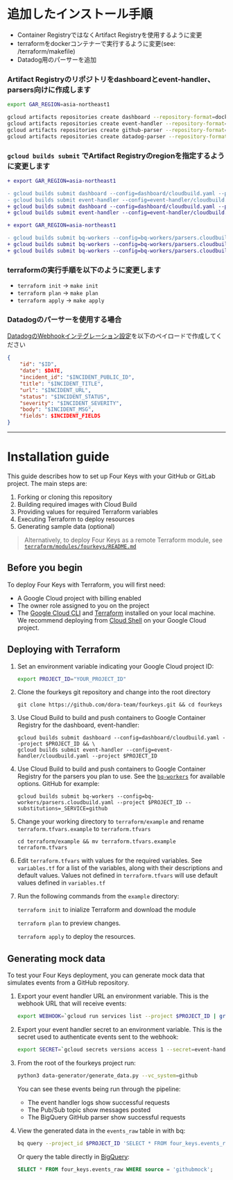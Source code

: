 # 追加したインストール手順

* Container RegistryではなくArtifact Registryを使用するように変更
* terraformをdockerコンテナーで実行するように変更(see: /terraform/makefile)
* Datadog用のパーサーを追加

### Artifact Registryのリポジトリをdashboardとevent-handler、parsers向けに作成します

```sh
export GAR_REGION=asia-northeast1

gcloud artifacts repositories create dashboard --repository-format=docker --location=$GAR_REGION --project $PROJECT_ID && \
gcloud artifacts repositories create event-handler --repository-format=docker --location=$GAR_REGION --project $PROJECT_ID && \
gcloud artifacts repositories create github-parser --repository-format=docker --location=$GAR_REGION --project $PROJECT_ID && \
gcloud artifacts repositories create datadog-parser --repository-format=docker --location=$GAR_REGION --project $PROJECT_ID
```

### `gcloud builds submit` でArtifact Registryのregionを指定するように変更します

```diff
+ export GAR_REGION=asia-northeast1

- gcloud builds submit dashboard --config=dashboard/cloudbuild.yaml --project $PROJECT_ID && \
- gcloud builds submit event-handler --config=event-handler/cloudbuild.yaml --project $PROJECT_ID
+ gcloud builds submit dashboard --config=dashboard/cloudbuild.yaml --project $PROJECT_ID --substitutions=_REGION=$GAR_REGION && \
+ gcloud builds submit event-handler --config=event-handler/cloudbuild.yaml --project $PROJECT_ID --substitutions=_REGION=$GAR_REGION
```

```diff
+ export GAR_REGION=asia-northeast1

- gcloud builds submit bq-workers --config=bq-workers/parsers.cloudbuild.yaml --project $PROJECT_ID --substitutions=_SERVICE=github
+ gcloud builds submit bq-workers --config=bq-workers/parsers.cloudbuild.yaml --project $PROJECT_ID --substitutions=_SERVICE=github,_REGION=$GAR_REGION
+ gcloud builds submit bq-workers --config=bq-workers/parsers.cloudbuild.yaml --project $PROJECT_ID --substitutions=_SERVICE=datadog,_REGION=$GAR_REGION
```

### terraformの実行手順を以下のように変更します

* `terraform init` → `make init`
* `terraform plan` → `make plan`
* `terraform apply` → `make apply`

### Datadogのパーサーを使用する場合

[DatadogのWebhookインテグレーション設定](https://ap1.datadoghq.com/integrations?integrationId=webhooks)を以下のペイロードで作成してください

```json
{
    "id": "$ID",
    "date": $DATE,
    "incident_id": "$INCIDENT_PUBLIC_ID",
    "title": "$INCIDENT_TITLE",
    "url": "$INCIDENT_URL",
    "status": "$INCIDENT_STATUS",
    "severity": "$INCIDENT_SEVERITY",
    "body": "$INCIDENT_MSG",
    "fields": $INCIDENT_FIELDS
}
```

-----

# Installation guide
This guide describes how to set up Four Keys with your GitHub or GitLab project. The main steps are:


1. Forking or cloning this repository
1. Building required images with Cloud Build
1. Providing values for required Terraform variables
1. Executing Terraform to deploy resources
1. Generating sample data (optional)

> Alternatively, to deploy Four Keys as a remote Terraform module, see [`terraform/modules/fourkeys/README.md`](../terraform/modules/fourkeys/README.md)

## Before you begin

To deploy Four Keys with Terraform, you will first need:

* A Google Cloud project with billing enabled
* The owner role assigned to you on the project
* The [Google Cloud CLI](https://cloud.google.com/sdk/docs/install) and [Terraform](https://learn.hashicorp.com/tutorials/terraform/install-cli) installed on your local machine. We recommend deploying from [Cloud Shell](https://shell.cloud.google.com/?show=ide%2Cterminal) on your Google Cloud project.

## Deploying with Terraform

1. Set an environment variable indicating your Google Cloud project ID:
    ```sh
    export PROJECT_ID="YOUR_PROJECT_ID"
    ```

1. Clone the fourkeys git repository and change into the root directory
   ```
   git clone https://github.com/dora-team/fourkeys.git && cd fourkeys
   ```

1. Use Cloud Build to build and push containers to Google Container Registry for the dashboard, event-handler:
   ```
   gcloud builds submit dashboard --config=dashboard/cloudbuild.yaml --project $PROJECT_ID && \
   gcloud builds submit event-handler --config=event-handler/cloudbuild.yaml --project $PROJECT_ID
   ```

1. Use Cloud Build to build and push containers to Google Container Registry for the parsers you plan to use. See the [`bq-workers`](../bq-workers/) for available options. GitHub for example:
   ```
   gcloud builds submit bq-workers --config=bq-workers/parsers.cloudbuild.yaml --project $PROJECT_ID --substitutions=_SERVICE=github
   ```

1. Change your working directory to `terraform/example` and rename `terraform.tfvars.example` to `terraform.tfvars`
   ```
   cd terraform/example && mv terraform.tfvars.example terraform.tfvars
   ```

1. Edit `terraform.tfvars` with values for the required variables. See `variables.tf` for a list of the variables, along with their descriptions and default values. Values not defined in `terraform.tfvars` will use default values defined in `variables.tf`

1. Run the following commands from the `example` directory:

    `terraform init` to inialize Terraform and download the module

    `terraform plan` to preview changes.

    `terraform apply` to deploy the resources.

## Generating mock data

To test your Four Keys deployment, you can generate mock data that simulates events from a GitHub repository.  

1. Export your event handler URL an environment variable. This is the webhook URL that will receive events:

    ```sh
    export WEBHOOK=`gcloud run services list --project $PROJECT_ID | grep event-handler | awk '{print $4}'`
    ```

1. Export your event handler secret to an environment variable. This is the secret used to authenticate events sent to the webhook:

    ```sh
    export SECRET=`gcloud secrets versions access 1 --secret=event-handler --project $PROJECT_ID`
    ```

1. From the root of the fourkeys project run:

    ```sh
    python3 data-generator/generate_data.py --vc_system=github
    ```

    You can see these events being run through the pipeline:
    * The event handler logs show successful requests
    * The Pub/Sub topic show messages posted
    * The BigQuery GitHub parser show successful requests

1. View the generated data in the `events_raw` table in with bq:

    ```sh
    bq query --project_id $PROJECT_ID 'SELECT * FROM four_keys.events_raw WHERE source = "githubmock";'
    ```

    Or query the table directly in [BigQuery](https://console.cloud.google.com/bigquery):

    ```sql
    SELECT * FROM four_keys.events_raw WHERE source = 'githubmock';
    ```
